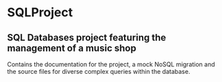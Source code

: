 # SQLProject
SQL Databases project featuring the management of a music shop
---
Contains the documentation for the project, a mock NoSQL migration and the source files for diverse complex queries within the database.
